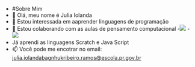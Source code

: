 - #Sobre Mim 
- 👋 Olá, meu nome é Julia Iolanda
- 👀 Estou interessada em aaprender linguagens de programação
- 💞️ Estou colaborando com as aulas de pensamento computacional
-![](https://img.shields.io/badge/Scratch-4D97FF?style=for-the-badge&logo=Scratch&logoColor=white)
-![](https://img.shields.io/badge/JavaScript-323330?style=for-the-badge&logo=javascript&logoColor=F7DF1E)
- Já aprendi as linguagens Scratch e Java Script  
- 📫 Você pode me encotrar no email: julia.iolandabagnhukribeiro.ramos@escola.pr.gov.br

<!---
juliaiolanda/juliaiolanda is a ✨ special ✨ repository because its `README.md` (this file) appears on your GitHub profile.
You can click the Preview link to take a look at your changes.
--->
